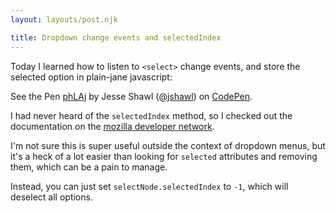 ```yaml
---
layout: layouts/post.njk

title: Dropdown change events and selectedIndex
---
```


Today I learned how to listen to `<select>` change events, and store
the selected option in plain-jane javascript:

<p data-height="268" data-theme-id="788" data-slug-hash="phLAj" data-default-tab="js" class='codepen'>See the Pen <a href='http://codepen.io/jshawl/pen/phLAj/'>phLAj</a> by Jesse Shawl (<a href='http://codepen.io/jshawl'>@jshawl</a>) on <a href='http://codepen.io'>CodePen</a>.</p>
<script async src="//codepen.io/assets/embed/ei.js"></script>

I had never heard of the `selectedIndex` method, so I checked out the documentation on the [mozilla developer network](https://developer.mozilla.org/en-US/docs/Mozilla/Tech/XUL/Property/selectedIndex).

I'm not sure this is super useful outside the context of dropdown menus, but it's a heck of a lot easier
than looking for `selected` attributes and removing them, which can be a pain to manage.

Instead, you can just set `selectNode.selectedIndex` to `-1`, which will deselect all options.
